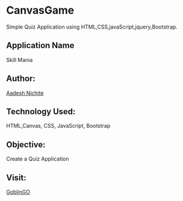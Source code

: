 # CanvasGame

Simple Quiz Application using HTML,CSS,javaScript,jquery,Bootstrap.

## Application Name
Skill Mania

## Author:

[Aadesh Nichite](https://github.com/AadeshNichite)


## Technology Used:

HTML,Canvas, CSS, JavaScript, Bootstrap

## Objective:

Create a Quiz Application

## Visit:
[GoblinGO](https://aadeshnichite.github.io/CanvasGame/)
